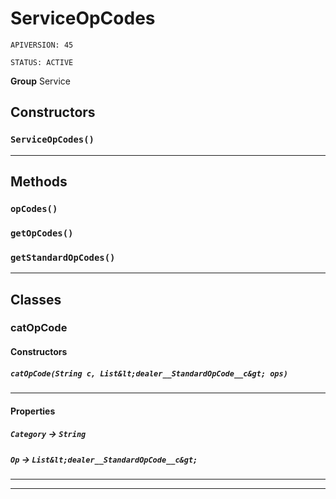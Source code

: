 # ServiceOpCodes

`APIVERSION: 45`

`STATUS: ACTIVE`



**Group** Service

## Constructors
### `ServiceOpCodes()`
---
## Methods
### `opCodes()`
### `getOpCodes()`
### `getStandardOpCodes()`
---
## Classes
### catOpCode
#### Constructors
##### `catOpCode(String c, List&lt;dealer__StandardOpCode__c&gt; ops)`
---
#### Properties

##### `Category` → `String`


##### `Op` → `List&lt;dealer__StandardOpCode__c&gt;`


---

---

